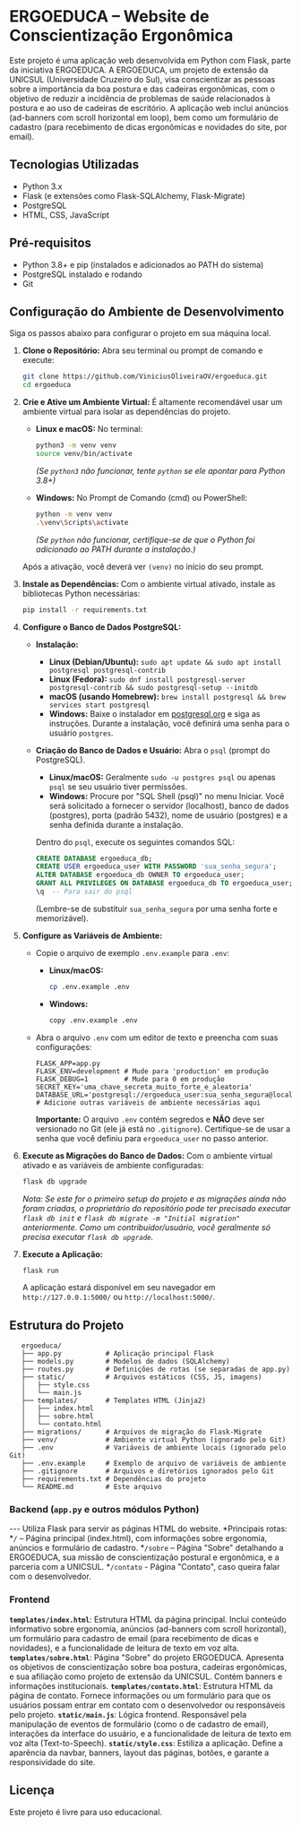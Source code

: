 # ERGOEDUCA – Website de Conscientização Ergonômica

Este projeto é uma aplicação web desenvolvida em Python com Flask, parte da iniciativa ERGOEDUCA. A ERGOEDUCA, um projeto de extensão da UNICSUL (Universidade Cruzeiro do Sul), visa conscientizar as pessoas sobre a importância da boa postura e das cadeiras ergonômicas, com o objetivo de reduzir a incidência de problemas de saúde relacionados à postura e ao uso de cadeiras de escritório. A aplicação web inclui anúncios (ad-banners com scroll horizontal em loop), bem como um formulário de cadastro (para recebimento de dicas ergonômicas e novidades do site, por email).

## Tecnologias Utilizadas

* Python 3.x
* Flask (e extensões como Flask-SQLAlchemy, Flask-Migrate)
* PostgreSQL
* HTML, CSS, JavaScript

## Pré-requisitos

* Python 3.8+ e pip (instalados e adicionados ao PATH do sistema)
* PostgreSQL instalado e rodando
* Git

## Configuração do Ambiente de Desenvolvimento

Siga os passos abaixo para configurar o projeto em sua máquina local.

1. **Clone o Repositório:**
    Abra seu terminal ou prompt de comando e execute:

    ```bash
    git clone https://github.com/ViniciusOliveiraOV/ergoeduca.git
    cd ergoeduca
    ```

2. **Crie e Ative um Ambiente Virtual:**
    É altamente recomendável usar um ambiente virtual para isolar as dependências do projeto.

    * **Linux e macOS:**
        No terminal:

        ```bash
        python3 -m venv venv
        source venv/bin/activate
        ```

        *(Se `python3` não funcionar, tente `python` se ele apontar para Python 3.8+)*

    * **Windows:**
        No Prompt de Comando (cmd) ou PowerShell:

        ```bash
        python -m venv venv
        .\venv\Scripts\activate
        ```

        *(Se `python` não funcionar, certifique-se de que o Python foi adicionado ao PATH durante a instalação.)*

    Após a ativação, você deverá ver `(venv)` no início do seu prompt.

3. **Instale as Dependências:**
    Com o ambiente virtual ativado, instale as bibliotecas Python necessárias:

    ```bash
    pip install -r requirements.txt
    ```

4. **Configure o Banco de Dados PostgreSQL:**
    * **Instalação:**
        * **Linux (Debian/Ubuntu):** `sudo apt update && sudo apt install postgresql postgresql-contrib`
        * **Linux (Fedora):** `sudo dnf install postgresql-server postgresql-contrib && sudo postgresql-setup --initdb`
        * **macOS (usando Homebrew):** `brew install postgresql && brew services start postgresql`
        * **Windows:** Baixe o instalador em [postgresql.org](https://www.postgresql.org/download/windows/) e siga as instruções. Durante a instalação, você definirá uma senha para o usuário `postgres`.
    * **Criação do Banco de Dados e Usuário:**
        Abra o `psql` (prompt do PostgreSQL).
        * **Linux/macOS:** Geralmente `sudo -u postgres psql` ou apenas `psql` se seu usuário tiver permissões.
        * **Windows:** Procure por "SQL Shell (psql)" no menu Iniciar. Você será solicitado a fornecer o servidor (localhost), banco de dados (postgres), porta (padrão 5432), nome de usuário (postgres) e a senha definida durante a instalação.

        Dentro do `psql`, execute os seguintes comandos SQL:

        ```sql
        CREATE DATABASE ergoeduca_db;
        CREATE USER ergoeduca_user WITH PASSWORD 'sua_senha_segura';
        ALTER DATABASE ergoeduca_db OWNER TO ergoeduca_user;
        GRANT ALL PRIVILEGES ON DATABASE ergoeduca_db TO ergoeduca_user;
        \q  -- Para sair do psql
        ```

        (Lembre-se de substituir `sua_senha_segura` por uma senha forte e memorizável).

5. **Configure as Variáveis de Ambiente:**
    * Copie o arquivo de exemplo `.env.example` para `.env`:
        * **Linux/macOS:**

            ```bash
            cp .env.example .env
            ```

        * **Windows:**

            ```bash
            copy .env.example .env
            ```

    * Abra o arquivo `.env` com um editor de texto e preencha com suas configurações:

        ```env
        FLASK_APP=app.py
        FLASK_ENV=development # Mude para 'production' em produção
        FLASK_DEBUG=1         # Mude para 0 em produção
        SECRET_KEY='uma_chave_secreta_muito_forte_e_aleatoria'
        DATABASE_URL='postgresql://ergoeduca_user:sua_senha_segura@localhost:5432/ergoeduca_db'
        # Adicione outras variáveis de ambiente necessárias aqui
        ```

        **Importante:** O arquivo `.env` contém segredos e **NÃO** deve ser versionado no Git (ele já está no `.gitignore`). Certifique-se de usar a senha que você definiu para `ergoeduca_user` no passo anterior.

6. **Execute as Migrações do Banco de Dados:**
    Com o ambiente virtual ativado e as variáveis de ambiente configuradas:

    ```bash
    flask db upgrade
    ```

    *Nota: Se este for o primeiro setup do projeto e as migrações ainda não foram criadas, o proprietário do repositório pode ter precisado executar `flask db init` e `flask db migrate -m "Initial migration"` anteriormente. Como um contribuidor/usuário, você geralmente só precisa executar `flask db upgrade`.*

7. **Execute a Aplicação:**

    ```bash
    flask run
    ```

    A aplicação estará disponível em seu navegador em `http://127.0.0.1:5000/` ou `http://localhost:5000/`.

## Estrutura do Projeto

```
   ergoeduca/
   ├── app.py           # Aplicação principal Flask
   ├── models.py        # Modelos de dados (SQLAlchemy)
   ├── routes.py        # Definições de rotas (se separadas de app.py)
   ├── static/          # Arquivos estáticos (CSS, JS, imagens)
   │   ├── style.css
   │   └── main.js
   ├── templates/       # Templates HTML (Jinja2)
   │   ├── index.html
   │   ├── sobre.html
   │   └── contato.html
   ├── migrations/      # Arquivos de migração do Flask-Migrate
   ├── venv/            # Ambiente virtual Python (ignorado pelo Git)
   ├── .env             # Variáveis de ambiente locais (ignorado pelo Git)
   ├── .env.example     # Exemplo de arquivo de variáveis de ambiente
   ├── .gitignore       # Arquivos e diretórios ignorados pelo Git
   ├── requirements.txt # Dependências do projeto
   └── README.md        # Este arquivo
```

### Backend (`app.py` e outros módulos Python)

--- Utiliza Flask para servir as páginas HTML do website.
*Principais rotas:
  *`/` – Página principal (index.html), com informações sobre ergonomia, anúncios e formulário de cadastro.
  *`/sobre` – Página "Sobre" detalhando a ERGOEDUCA, sua missão de conscientização postural e ergonômica, e a parceria com a UNICSUL.
  *`/contato` - Página "Contato", caso queira falar com o desenvolvedor.

### Frontend

**`templates/index.html`**: Estrutura HTML da página principal. Inclui conteúdo informativo sobre ergonomia, anúncios (ad-banners com scroll horizontal), um formulário para cadastro de email (para recebimento de dicas e novidades), e a funcionalidade de leitura de texto em voz alta.
**`templates/sobre.html`**: Página "Sobre" do projeto ERGOEDUCA. Apresenta os objetivos de conscientização sobre boa postura, cadeiras ergonômicas, e sua afiliação como projeto de extensão da UNICSUL. Contém banners e informações institucionais.
**`templates/contato.html`**: Estrutura HTML da página de contato. Fornece informações ou um formulário para que os usuários possam entrar em contato com o desenvolvedor ou responsáveis pelo projeto.
**`static/main.js`**: Lógica frontend. Responsável pela manipulação de eventos de formulário (como o de cadastro de email), interações da interface do usuário, e a funcionalidade de leitura de texto em voz alta (Text-to-Speech).
**`static/style.css`**: Estiliza a aplicação. Define a aparência da navbar, banners, layout das páginas, botões, e garante a responsividade do site.

## Licença

Este projeto é livre para uso educacional.
